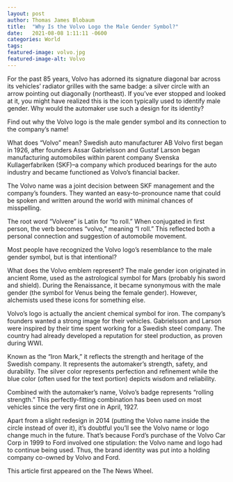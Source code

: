 ```yaml
---
layout: post 
author: Thomas James Blobaum 
title:  "Why Is the Volvo Logo the Male Gender Symbol?"
date:   2021-08-08 1:11:11 -0600
categories: World
tags: 
featured-image: volvo.jpg
featured-image-alt: Volvo 
---
```

For the past 85 years, Volvo has adorned its signature diagonal bar across its vehicles’ radiator grilles with the same badge: a silver circle with an arrow pointing out diagonally (northeast). If you’ve ever stopped and looked at it, you might have realized this is the icon typically used to identify male gender. Why would the automaker use such a design for its identity?

Find out why the Volvo logo is the male gender symbol and its connection to the company’s name!

What does “Volvo” mean?
Swedish auto manufacturer AB Volvo first began in 1926, after founders Assar Gabrielsson and Gustaf Larson began manufacturing automobiles within parent company Svenska Kullagerfabriken (SKF)–a company which produced bearings for the auto industry and became functioned as Volvo’s financial backer.

The Volvo name was a joint decision between SKF management and the company’s founders. They wanted an easy-to-pronounce name that could be spoken and written around the world with minimal chances of misspelling.

The root word “Volvere” is Latin for “to roll.” When conjugated in first person, the verb becomes “volvo,” meaning “I roll.” This reflected both a personal connection and suggestion of automobile movement.

Most people have recognized the Volvo logo’s resemblance to the male gender symbol, but is that intentional?

What does the Volvo emblem represent?
The male gender icon originated in ancient Rome, used as the astrological symbol for Mars (probably his sword and shield). During the Renaissance, it became synonymous with the male gender (the symbol for Venus being the female gender). However, alchemists used these icons for something else.

Volvo’s logo is actually the ancient chemical symbol for iron. The company’s founders wanted a strong image for their vehicles. Gabrielsson and Larson were inspired by their time spent working for a Swedish steel company. The country had already developed a reputation for steel production, as proven during WWI.

Known as the “Iron Mark,” it reflects the strength and heritage of the Swedish company. It represents the automaker’s strength, safety, and durability. The silver color represents perfection and refinement while the blue color (often used for the text portion) depicts wisdom and reliability.

Combined with the automaker’s name, Volvo’s badge represents “rolling strength.” This perfectly-fitting combination has been used on most vehicles since the very first one in April, 1927.

Apart from a slight redesign in 2014 (putting the Volvo name inside the circle instead of over it), it’s doubtful you’ll see the Volvo name or logo change much in the future. That’s because Ford’s purchase of the Volvo Car Corp in 1999 to Ford involved one stipulation: the Volvo name and logo had to continue being used. Thus, the brand identity was put into a holding company co-owned by Volvo and Ford.

This article first appeared on the The News Wheel.  

<a href="https://thenewswheel.com/behind-badge-why-is-volvo-logo-male-gender-symbol/" data-iframely-url></a>

